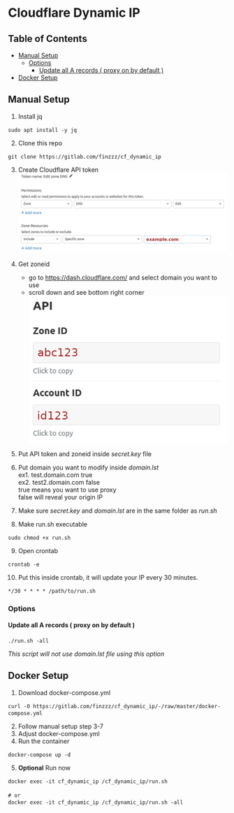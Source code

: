 # Cloudflare Dynamic IP

## Table of Contents 
- [Manual Setup](#manual-setup)
  * [Options](#options)
    + [Update all A records ( proxy on by default )](#update-all-a-records---proxy-on-by-default--)
- [Docker Setup](#docker-setup)

## Manual Setup
1. Install jq
```
sudo apt install -y jq
```
2. Clone this repo
```
git clone https://gitlab.com/finzzz/cf_dynamic_ip
```
3. Create Cloudflare API token
![](/images/api.png)
4. Get zoneid
   - go to https://dash.cloudflare.com/ and select domain you want to use
   - scroll down and see bottom right corner  
![](/images/zoneid.png)
5. Put API token and zoneid inside *secret.key* file
6. Put domain you want to modify inside *domain.lst*  
   ex1. test.domain.com true  
   ex2. test2.domain.com false  
   true means you want to use proxy  
   false will reveal your origin IP  
7. Make sure *secret.key* and *domain.lst* are in the same folder as *run.sh*

8. Make run.sh executable
```
sudo chmod +x run.sh  
```
9. Open crontab
```
crontab -e
```
10. Put this inside crontab, it will update your IP every 30 minutes.
```
*/30 * * * * /path/to/run.sh
```

### Options
#### Update all A records ( proxy on by default )
```
./run.sh -all
```
*This script will not use domain.lst file using this option*

## Docker Setup
1. Download docker-compose.yml
```
curl -O https://gitlab.com/finzzz/cf_dynamic_ip/-/raw/master/docker-compose.yml
```
2. Follow manual setup step 3-7
3. Adjust docker-compose.yml
4. Run the container
```
docker-compose up -d
```
5. **Optional** Run now
```
docker exec -it cf_dynamic_ip /cf_dynamic_ip/run.sh

# or
docker exec -it cf_dynamic_ip /cf_dynamic_ip/run.sh -all
```

